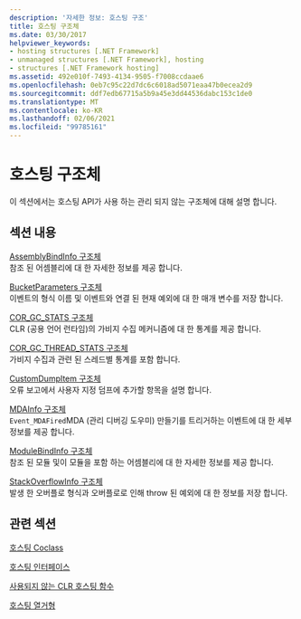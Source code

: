 ```yaml
---
description: '자세한 정보: 호스팅 구조'
title: 호스팅 구조체
ms.date: 03/30/2017
helpviewer_keywords:
- hosting structures [.NET Framework]
- unmanaged structures [.NET Framework], hosting
- structures [.NET Framework hosting]
ms.assetid: 492e010f-7493-4134-9505-f7008ccdaae6
ms.openlocfilehash: 0eb7c95c22d7dc6c6018ad5071eaa47b0ecea2d9
ms.sourcegitcommit: ddf7edb67715a5b9a45e3dd44536dabc153c1de0
ms.translationtype: MT
ms.contentlocale: ko-KR
ms.lasthandoff: 02/06/2021
ms.locfileid: "99785161"
---
```

# <a name="hosting-structures"></a>호스팅 구조체

이 섹션에서는 호스팅 API가 사용 하는 관리 되지 않는 구조체에 대해 설명 합니다.  
  
## <a name="in-this-section"></a>섹션 내용  

 [AssemblyBindInfo 구조체](assemblybindinfo-structure.md)  
 참조 된 어셈블리에 대 한 자세한 정보를 제공 합니다.  
  
 [BucketParameters 구조체](bucketparameters-structure.md)  
 이벤트의 형식 이름 및 이벤트와 연결 된 현재 예외에 대 한 매개 변수를 저장 합니다.  
  
 [COR_GC_STATS 구조체](cor-gc-stats-structure.md)  
 CLR (공용 언어 런타임)의 가비지 수집 메커니즘에 대 한 통계를 제공 합니다.  
  
 [COR_GC_THREAD_STATS 구조체](cor-gc-thread-stats-structure.md)  
 가비지 수집과 관련 된 스레드별 통계를 포함 합니다.  
  
 [CustomDumpItem 구조체](customdumpitem-structure.md)  
 오류 보고에서 사용자 지정 덤프에 추가할 항목을 설명 합니다.  
  
 [MDAInfo 구조체](mdainfo-structure.md)  
 `Event_MDAFired`MDA (관리 디버깅 도우미) 만들기를 트리거하는 이벤트에 대 한 세부 정보를 제공 합니다.  
  
 [ModuleBindInfo 구조체](modulebindinfo-structure.md)  
 참조 된 모듈 및이 모듈을 포함 하는 어셈블리에 대 한 자세한 정보를 제공 합니다.  
  
 [StackOverflowInfo 구조체](stackoverflowinfo-structure.md)  
 발생 한 오버플로 형식과 오버플로로 인해 throw 된 예외에 대 한 정보를 저장 합니다.  
  
## <a name="related-sections"></a>관련 섹션  

 [호스팅 Coclass](hosting-coclasses.md)  
  
 [호스팅 인터페이스](hosting-interfaces.md)  
  
 [사용되지 않는 CLR 호스팅 함수](deprecated-clr-hosting-functions.md)  
  
 [호스팅 열거형](hosting-enumerations.md)
